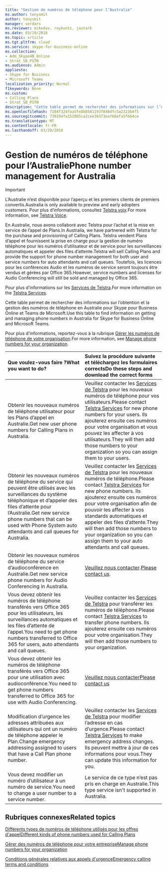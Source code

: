 ```yaml
---
title: "Gestion de numéros de téléphone pour l’Australie"
ms.author: tonysmit
author: tonysmit
manager: serdars
ms.reviewer: mikedav, roykuntz, jastark
ms.date: 03/19/2018
ms.topic: article
ms.tgt.pltfrm: cloud
ms.service: skype-for-business-online
ms.collection:
- Adm_Skype4B_Online
- Strat_SB_PSTN
ms.audience: Admin
appliesto:
- Skype for Business
- Microsoft Teams
localization_priority: Normal
f1keywords: None
ms.custom:
- Calling Plans
- Strat_SB_PSTN
description: "Cette table permet de rechercher des informations sur l’obtention et la gestion des numéros de téléphone en Australie pour Skype pour Business Online et Teams de Microsoft."
ms.openlocfilehash: 7104f324faa5fe8b8581193f848dfc5a2323b4f5
ms.sourcegitcommit: 730194fa152085ca2cee30373eaf68efa5f6b4ce
ms.translationtype: MT
ms.contentlocale: fr-FR
ms.lasthandoff: 03/20/2018
---
```

# <a name="phone-number-management-for-australia"></a><span data-ttu-id="e2eb1-103">Gestion de numéros de téléphone pour l’Australie</span><span class="sxs-lookup"><span data-stu-id="e2eb1-103">Phone number management for Australia</span></span>
> [!IMPORTANT]
> <span data-ttu-id="e2eb1-104">L’Australie n’est disponible pour l’aperçu et les premiers clients de premiers convertis.</span><span class="sxs-lookup"><span data-stu-id="e2eb1-104">Australia is only available to preview and early adopters customers.</span></span> <span data-ttu-id="e2eb1-105">Pour plus d’informations, consultez [Telstra voix](http://aka.ms/TelstraVoicePlan).</span><span class="sxs-lookup"><span data-stu-id="e2eb1-105">For more information, see [Telstra Voice](http://aka.ms/TelstraVoicePlan).</span></span> 

<span data-ttu-id="e2eb1-106">En Australie, nous avons collaboré avec Telstra pour l’achat et la mise en service de l’appel de Plans.</span><span class="sxs-lookup"><span data-stu-id="e2eb1-106">In Australia, we have partnered with Telstra for the purchase and provisioning of Calling Plans.</span></span> <span data-ttu-id="e2eb1-107">Telstra vendent Plans d’appel et fournissent la prise en charge pour la gestion de numéro téléphone pour les numéros d’utilisateur et de service pour les surveillances automatiques et appeler des files d’attente.</span><span class="sxs-lookup"><span data-stu-id="e2eb1-107">Telstra will sell Calling Plans and provide the support for phone number management for both user and service numbers for auto attendants and call queues.</span></span> <span data-ttu-id="e2eb1-108">Toutefois, les licences pour les conférences Audio et les numéros de service seront toujours être vendus et gérées par Office 365.</span><span class="sxs-lookup"><span data-stu-id="e2eb1-108">However, service numbers and licenses for Audio Conferencing will still be sold and managed by Office 365.</span></span>

<span data-ttu-id="e2eb1-109">Pour plus d’informations sur les [Services de Telstra](http://aka.ms/TelstraVoicePlan).</span><span class="sxs-lookup"><span data-stu-id="e2eb1-109">For more information on the [Telstra Services](http://aka.ms/TelstraVoicePlan).</span></span>

<span data-ttu-id="e2eb1-110">Cette table permet de rechercher des informations sur l’obtention et la gestion des numéros de téléphone en Australie pour Skype pour Business Online et Teams de Microsoft.</span><span class="sxs-lookup"><span data-stu-id="e2eb1-110">Use this table to find information on getting and managing phone numbers in Australia for Skype for Business Online and Microsoft Teams.</span></span> 

<span data-ttu-id="e2eb1-111">Pour plus d'informations, reportez-vous à la rubrique [Gérer les numéros de téléphone de votre organisation](manage-phone-numbers-for-your-organization.md).</span><span class="sxs-lookup"><span data-stu-id="e2eb1-111">For more information, see [Manage phone numbers for your organization](manage-phone-numbers-for-your-organization.md).</span></span>
  
|<span data-ttu-id="e2eb1-112">**Que voulez-vous faire ?**</span><span class="sxs-lookup"><span data-stu-id="e2eb1-112">**What you want to do?**</span></span>|<span data-ttu-id="e2eb1-113">**Suivez la procédure suivante et téléchargez les formulaires corrects**</span><span class="sxs-lookup"><span data-stu-id="e2eb1-113">**Do these steps and download the correct forms**</span></span>|
|:-----|:-----|
|<span data-ttu-id="e2eb1-114">Obtenir les nouveaux numéros de téléphone utilisateur pour les Plans d’appel en Australie.</span><span class="sxs-lookup"><span data-stu-id="e2eb1-114">Get new user phone numbers for Calling Plans in Australia.</span></span>   <br/> |<span data-ttu-id="e2eb1-115">Veuillez contacter les [Services de Telstra](http://aka.ms/TelstraVoicePlan) pour les nouveaux numéros de téléphone pour vos utilisateurs.</span><span class="sxs-lookup"><span data-stu-id="e2eb1-115">Please contact [Telstra Services](http://aka.ms/TelstraVoicePlan) for new phone numbers for your users.</span></span> <span data-ttu-id="e2eb1-116">Ils ajouterez ensuite ces numéros pour votre organisation et vous pouvez les affecter à vos utilisateurs.</span><span class="sxs-lookup"><span data-stu-id="e2eb1-116">They will then add those numbers to your organization so you can assign them to your users.</span></span> <br/> 
|<span data-ttu-id="e2eb1-117">Obtenir les nouveaux numéros de téléphone du service qui peuvent être utilisés avec les surveillances du système téléphonique et d’appeler des files d’attente pour l’Australie.</span><span class="sxs-lookup"><span data-stu-id="e2eb1-117">Get new service phone numbers that can be used with Phone System auto attendants and call queues for Australia.</span></span> <br/> |<span data-ttu-id="e2eb1-118">Veuillez contacter les [Services de Telstra](http://aka.ms/TelstraVoicePlan) pour les nouveaux numéros de téléphone.</span><span class="sxs-lookup"><span data-stu-id="e2eb1-118">Please contact [Telstra Services](http://aka.ms/TelstraVoicePlan) for new phone numbers.</span></span> <span data-ttu-id="e2eb1-119">Ils ajouterez ensuite ces numéros pour votre organisation afin de pouvoir les affecter à vos standards automatiques et appeler des files d’attente.</span><span class="sxs-lookup"><span data-stu-id="e2eb1-119">They will then add those numbers to your organization so you can assign them to your auto attendants and call queues.</span></span> <br/>|
|<span data-ttu-id="e2eb1-120">Obtenir les nouveaux numéros de téléphone du service d’audioconférence en Australie.</span><span class="sxs-lookup"><span data-stu-id="e2eb1-120">Get new service phone numbers for Audio Conferencing in Australia.</span></span>   <br/> |<span data-ttu-id="e2eb1-121">[Veuillez nous contacter](mailto:ptnapac@microsoft.com).</span><span class="sxs-lookup"><span data-stu-id="e2eb1-121">[Please contact us](mailto:ptnapac@microsoft.com).</span></span>|
|<span data-ttu-id="e2eb1-122">Vous devez obtenir les numéros de téléphone transférés vers Office 365 pour les utilisateurs, les surveillances automatiques et les files d’attente de l’appel.</span><span class="sxs-lookup"><span data-stu-id="e2eb1-122">You need to get phone numbers transferred to Office 365 for users, auto attendants and call queues.</span></span>  <br/> |<span data-ttu-id="e2eb1-123">Veuillez contacter les [Services de Telstra](http://aka.ms/TelstraVoicePlan) pour transférer les numéros de téléphone.</span><span class="sxs-lookup"><span data-stu-id="e2eb1-123">Please contact [Telstra Services](http://aka.ms/TelstraVoicePlan) to transfer phone numbers.</span></span> <span data-ttu-id="e2eb1-124">Ils ajouterez ensuite ces numéros pour votre organisation.</span><span class="sxs-lookup"><span data-stu-id="e2eb1-124">They will then add those numbers to your organization.</span></span>  <br/> |
|<span data-ttu-id="e2eb1-125">Vous devez obtenir les numéros de téléphone transférés vers Office 365 pour une utilisation avec audioconférence.</span><span class="sxs-lookup"><span data-stu-id="e2eb1-125">You need to get phone numbers transferred to Office 365 for use with Audio Conferencing.</span></span>  |[<span data-ttu-id="e2eb1-126">Veuillez nous contacter</span><span class="sxs-lookup"><span data-stu-id="e2eb1-126">Please contact us</span></span>](mailto:ptnapac@microsoft.com) |
|<span data-ttu-id="e2eb1-127">Modification d’urgence les adresses attribuées aux utilisateurs qui ont un numéro de téléphone appeler le Plan.</span><span class="sxs-lookup"><span data-stu-id="e2eb1-127">Change emergency addressing assigned to users that have a Call Plan phone number.</span></span> |<span data-ttu-id="e2eb1-128">Veuillez contacter les [Services de Telstra](http://aka.ms/TelstraVoicePlan) pour modifier l’adresse en cas d’urgence.</span><span class="sxs-lookup"><span data-stu-id="e2eb1-128">Please contact [Telstra Services](http://aka.ms/TelstraVoicePlan) to make emergency address changes.</span></span> <span data-ttu-id="e2eb1-129">Ils peuvent mettre à jour de ces informations pour vous.</span><span class="sxs-lookup"><span data-stu-id="e2eb1-129">They can update this information for you.</span></span>|
|<span data-ttu-id="e2eb1-130">Vous devez modifier un numéro d’utilisateur à un numéro de service.</span><span class="sxs-lookup"><span data-stu-id="e2eb1-130">You need to change a user number to a service number.</span></span> |<span data-ttu-id="e2eb1-131">Le service de ce type n’est pas pris en charge en Australie.</span><span class="sxs-lookup"><span data-stu-id="e2eb1-131">This type service isn't supported in Australia.</span></span> 
   
## <a name="related-topics"></a><span data-ttu-id="e2eb1-132">Rubriques connexes</span><span class="sxs-lookup"><span data-stu-id="e2eb1-132">Related topics</span></span>
[<span data-ttu-id="e2eb1-133">Différents types de numéros de téléphone utilisés pour les offres d'appel</span><span class="sxs-lookup"><span data-stu-id="e2eb1-133">Different kinds of phone numbers used for Calling Plans</span></span>](../different-kinds-of-phone-numbers-used-for-calling-plans.md)

[<span data-ttu-id="e2eb1-134">Gérer des numéros de téléphone pour votre entreprise</span><span class="sxs-lookup"><span data-stu-id="e2eb1-134">Manage phone numbers for your organization</span></span>](manage-phone-numbers-for-your-organization.md)

[<span data-ttu-id="e2eb1-135">Conditions générales relatives aux appels d'urgence</span><span class="sxs-lookup"><span data-stu-id="e2eb1-135">Emergency calling terms and conditions</span></span>](../emergency-calling-terms-and-conditions.md)